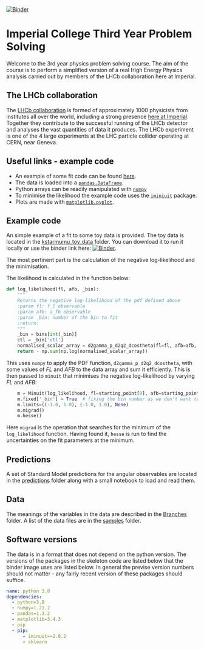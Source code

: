 [![Binder](https://mybinder.org/badge_logo.svg)](https://mybinder.org/v2/gh/mesmith75/ic-teach-kstmumu-public/main?filepath=starter_notebook.ipynb)

# Imperial College Third Year Problem Solving

Welcome to the 3rd year physics problem solving course. The aim of the course is to perform a simplified version of a real High Energy Physics analysis carried out by members of the LHCb collaboration here at Imperial.

## The LHCb collaboration

The [LHCb collaboration](http://lhcb-public.web.cern.ch/) is formed of approximately 1000 physicists from institutes all over the world, including a strong presence [here at Imperial](https://www.imperial.ac.uk/high-energy-physics/research/experiments/lhcb/). Together they contribute to the successful running of the LHCb detector and analyses the vast quantities of data it produces. The LHCb experiment is one of the 4 large experiments at the LHC particle collider operating at CERN, near Geneva. 

## Useful links - example code

- An example of some fit code can be found [here](https://github.com/mesmith75/ic-teach-kstmumu-public/blob/main/starter_notebook.ipynb).
- The data is loaded into a [`pandas.DataFrame`](https://pandas.pydata.org/docs/reference/api/pandas.DataFrame.html).
- Python arrays can be readily manipulated with [`numpy`](https://numpy.org/)
- To minimise the likelihood the example code uses the [`iminiuit`](https://pypi.org/project/iminuit/) package.
- Plots are made with [`matplotlib.pyplot`](https://matplotlib.org/stable/api/_as_gen/matplotlib.pyplot.html).

## Example code

An simple example of a fit to some toy data is provided. The toy data is located in the [kstarmumu_toy_data](kstarmumu_toy_data) folder. You can download it to run it locally or use the binder link here: [![Binder](https://mybinder.org/badge_logo.svg)](https://mybinder.org/v2/gh/mesmith75/ic-teach-kstmumu-public/main?filepath=starter_notebook.ipynb).

The most pertinent part is the calculation of the negative log-likelihood and the minimisation.

The likelihood is calculated in the function below:
```python
def log_likelihood(fl, afb, _bin):
    """
    Returns the negative log-likelihood of the pdf defined above
    :param fl: f_l observable
    :param afb: a_fb observable
    :param _bin: number of the bin to fit
    :return:
    """
    _bin = bins[int(_bin)]
    ctl = _bin['ctl']
    normalised_scalar_array = d2gamma_p_d2q2_dcostheta(fl=fl, afb=afb, cos_theta_l=ctl)
    return - np.sum(np.log(normalised_scalar_array))
```
This uses `numpy` to apply the PDF function, `d2gamma_p_d2q2_dcostheta`, with some values of *FL* and *AFB* to the data array and sum it efficiently. This is then passed to `minuit` that minimises the negative log-likelihood by varying *FL* and *AFB*:
```python
    m = Minuit(log_likelihood, fl=starting_point[0], afb=starting_point[1], _bin=i)
    m.fixed['_bin'] = True  # fixing the bin number as we don't want to optimize it
    m.limits=((-1.0, 1.0), (-1.0, 1.0), None)
    m.migrad()
    m.hesse()
```
Here `migrad` is the operation that searches for the minimum of the `log_likelihood` function. Having found it, `hesse` is run to find the uncertainties on the fit parameters at the minimum.

## Predictions

A set of Standard Model predictions for the angular observables are located in the [predictions](predictions) folder along with a small notebook to load and read them.

## Data

The meanings of the variables in the data are described in the [Branches](Branches/README.md) folder. A list of the data files are in the [samples](samples/README.md) folder.

## Software versions

The data is in a format that does not depend on the python version. The versions of the packages in the skeleton code are listed below that the binder image uses are listed below. In general the previse version numbers should not matter - any fairly recent version of these packages should suffice.

```yml
name: python 3.8
dependencies:
  - python=3.8
  - numpy=1.21.2
  - pandas=1.3.2
  - matplotlib=3.4.3
  - pip
  - pip:
      - iminuit==2.8.2
      - sklearn
```
